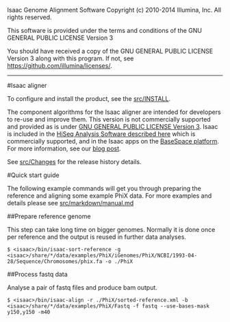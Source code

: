 Isaac Genome Alignment Software
Copyright (c) 2010-2014 Illumina, Inc.
All rights reserved.

This software is provided under the terms and conditions of the
GNU GENERAL PUBLIC LICENSE Version 3

You should have received a copy of the GNU GENERAL PUBLIC LICENSE Version 3
along with this program. If not, see
<https://github.com/illumina/licenses/>.

---

#Isaac aligner

To configure and install the product, see the [src/INSTALL](src/INSTALL).

The component algorithms for the Isaac aligner are intended for developers to re-use and improve them. 
This version is not commercially supported and provided as is under [GNU GENERAL PUBLIC LICENSE Version 3](https://github.com/illumina/licenses). 
Isaac is included in the [HiSeq Analysis Software described here](http://support.illumina.com/sequencing/sequencing_software/hiseq-analysis-software-v2-0.html) which is commercially supported, and in the Isaac apps on the [BaseSpace platform](https://basespace.illumina.com/home/index). For more information, see our [blog post](http://blog.basespace.illumina.com/2013/06/04/introducing-fast-free-alignment-and-variant-calling-with-the-isaac-human-whole-genome-sequencing-app/).

See [src/Changes](src/Changes) for the release history details.

#Quick start guide

The following example commands will get you through preparing the reference and aligning some example PhiX data. For more examples and details
please see [src/markdown/manual.md](src/markdown/manual.md)

##Prepare reference genome

This step can take long time on bigger genomes. Normally it is done once per reference and the output is reused in further data analyses.

    $ <isaac>/bin/isaac-sort-reference -g <isaac>/share/*/data/examples/PhiX/iGenomes/PhiX/NCBI/1993-04-28/Sequence/Chromosomes/phix.fa -o ./PhiX

##Process fastq data

Analyse a pair of fastq files and produce bam output.

    $ <isaac>/bin/isaac-align -r ./PhiX/sorted-reference.xml -b <isaac>/share/*/data/examples/PhiX/Fastq -f fastq --use-bases-mask y150,y150 -m40

